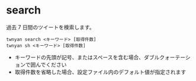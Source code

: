 # search

過去 7 日間のツイートを検索します。

```
twnyan search <キーワード> [取得件数]
twnyan sh <キーワード> [取得件数]
```

- キーワードの先頭が記号、またはスペースを含む場合、ダブルクォーテーションで囲んでください
- 取得件数を省略した場合、設定ファイル内のデフォルト値が指定されます
